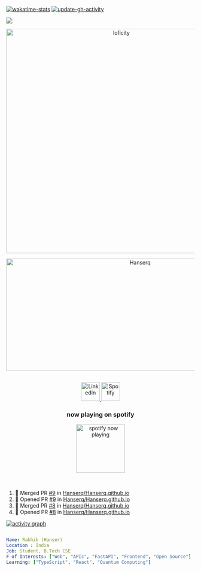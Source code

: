 
[![wakatime-stats](https://github.com/Hanserq/Hanserq/actions/workflows/wakatime-stats.yml/badge.svg)](https://github.com/Hanserq/Hanserq/actions/workflows/wakatime-stats.yml)
[![update-gh-activity](https://github.com/Hanserq/Hanserq/actions/workflows/update-gh-activity.yml/badge.svg)](https://github.com/Hanserq/Hanserq/actions/workflows/update-gh-activity.yml)

![](https://visitor-badge.laobi.icu/badge?page_id=Hanserq.Hanserq)

<p align="center">
  <img alt="loficity" width="600px" src="https://github.com/HyunCafe/HyunCafe/raw/main/assests/loficity.gif" />
</p>

<p align="center">
  <img src="https://socialify.git.ci/Hanserq/Hanserq/image?font=Source%20Code%20Pro&forks=1&issues=1&language=1&name=1&owner=1&pattern=Plus&pulls=1&stargazers=1&theme=Dark" alt="Hanserq" width="700" height="300" />
</p>

<p align="center">
<br/>
<a href="https://www.linkedin.com/in/rakhib-khan-b6ab06325/">
  <img alt="LinkedIn" width="50px" src="https://user-images.githubusercontent.com/43545812/144035037-0f415fc7-9f96-4517-a370-ccc6e78a714b.png" />
</a>
<a href="https://open.spotify.com/user/86m12v5228197e453dcvh8wte">
  <img alt="Spotify" width="50px" src="https://user-images.githubusercontent.com/43545812/144035120-1ad5169b-91c7-4078-bef9-6a82c733f373.png" />
</a>

  <h3 align="center">now playing on spotify</h3>
<p align="center">
  <a href="https://open.spotify.com/user/86m12v5228197e453dcvh8wte">
    <img
      src="https://spotify-github-profile.kittinanx.com/api/view?uid=86m12v5228197e453dcvh8wte&cover_image=true&theme=natemoo-re&show_offline=true&background_color=0d1117&bar_color=ff40ff&bar_color_cover=true&cache_seconds=300"
      alt="spotify now playing"
      height="130"
      loading="lazy"
    />
  </a>
</p>

<br>
</p>

<!--START_SECTION:activity-->
1. 🎉 Merged PR [#9](https://github.com/Hanserq/Hanserq.github.io/pull/9) in [Hanserq/Hanserq.github.io](https://github.com/Hanserq/Hanserq.github.io)
2. 💪 Opened PR [#9](https://github.com/Hanserq/Hanserq.github.io/pull/9) in [Hanserq/Hanserq.github.io](https://github.com/Hanserq/Hanserq.github.io)
3. 🎉 Merged PR [#8](https://github.com/Hanserq/Hanserq.github.io/pull/8) in [Hanserq/Hanserq.github.io](https://github.com/Hanserq/Hanserq.github.io)
4. 💪 Opened PR [#8](https://github.com/Hanserq/Hanserq.github.io/pull/8) in [Hanserq/Hanserq.github.io](https://github.com/Hanserq/Hanserq.github.io)
<!--END_SECTION:activity-->

[![activity graph](https://github-readme-activity-graph.vercel.app/graph?username=Hanserq&theme=github-dark-dimmed&custom_title=Hanserq%20Activity%20Graph&hide_border=true)](https://github.com/ashutosh00710/github-readme-activity-graph)

```yaml

Name: Rakhib (Hanser)
Location : India
Job: Student, B.Tech CSE
F of Interests: ["Web", "APIs", "FastAPI", "Frontend", "Open Source"]
Learning: ["TypeScript", "React", "Quantum Computing"]



```
